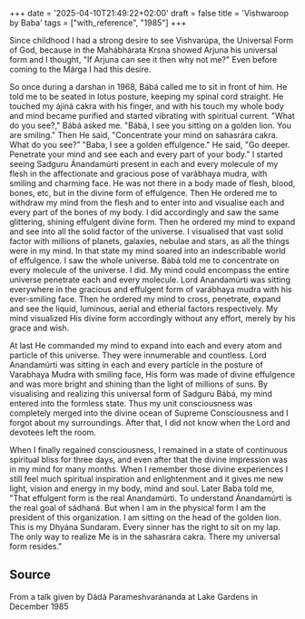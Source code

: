 +++
date = '2025-04-10T21:49:22+02:00'
draft = false
title = 'Vishwaroop by Baba'
tags = ["with_reference", "1985"]
+++

Since childhood I had a strong desire to see Vishvarúpa, the Universal Form of God, because in the Mahábhárata Krsna showed Arjuna his universal form and I thought, "If Arjuna can see it then why not me?" Even before coming to the Márga I had this desire.

So once during a darshan in 1968, Bábá called me to sit in front of him. He told me to be seated in lotus posture, keeping my spinal cord straight. He touched my ájiná cakra with his finger, and with his touch my whole body and mind became purified and started vibrating with spiritual current. "What do you see?," Bábá asked me. "Bábá, I see you sitting on a golden lion. You are smiling." Then He said, "Concentrate your mind on sahasrára cakra. What do you see?” "Baba, I see a golden effulgence." He said, "Go deeper. Penetrate your mind and see each and every part of your body." I started seeing Sadguru Ánandamúrti present in each and every molecule of my flesh in the affectionate and gracious pose of varábhaya mudra, with smiling and charming face. He was not there in a body made of flesh, blood, bones, etc, but in the divine form of effulgence. Then He ordered me to withdraw my mind from the flesh and to enter into and visualise each and every part of the bones of my body. I did accordingly and saw the same glittering, shining effulgent divine form. Then he ordered my mind to expand and see into all the solid factor of the universe. I visualised that vast solid factor with millions of planets, galaxies, nebulae and stars, as all the things were in my mind. In that state my mind soared into an
indescribable world of effulgence. I saw the whole universe. Bábá told me to concentrate on every molecule of the universe. I did. My mind could encompass the entire universe penetrate each and every molecule. Lord Anandamúrti was sitting everywhere in the gracious and effulgent form of varábhaya mudra with his ever-smiling face.
Then he ordered my mind to cross, penetrate, expand and see the liquid, luminous, aerial and etherial factors respectively. My mind visualized His divine form accordingly without any effort, merely by his grace and wish.

At last He commanded my mind to expand into each and every atom and particle of this universe. They were innumerable and countless. Lord Anandamúrti was sitting in each and every particle in the posture of Varabhaya Mudra with smiling face, His form was made of divine effulgence and was more bright and shining than the light of millions of suns.
By visualising and realizing this universal form of Sadguru Bábá, my mind entered into the formless state. Thus my unit consciousness was completely merged into the divine ocean of Supreme Consciousness and I forgot about my surroundings. After that, I did not know when the Lord and devotees left the room.

When I finally regained consciousness, I remained in a state of continuous spiritual bliss for three days, and even after that the divine impression was in my mind for many months.
When I remember those divine experiences I still feel much spiritual inspiration and enlightenment and it gives me new light, vision and energy in my body, mind and soul.
Later Baba told me, "That effulgent form is the real Anandamúrti. To understand Ánandamúrti is the real goal of sádhaná. But when I am in the physical form I am the president of this organization. I am sitting on the head of the golden lion. This is my Dhyána Sundaram. Every sinner has the right to sit on my lap. The only way to realize Me is in the sahasrára cakra. There my universal form resides."

## Source
From a talk given by Dádá Parameshvaránanda at Lake Gardens in December 1985